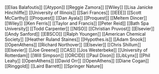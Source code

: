 [[Elias Balafoutis]] [[Atypon]]
[[Reggie Zamora]] [[Wiley]]
[[Lisa Janicke Hinchliffe]] [[University of Illinois]]
[[Sari Frances]] [[IEEE]]
[[Scott McCarthy]] [[Proquest]]
[[Dan Ayala]] [[Proquest]]
[[Meltem Dincer]] [[Wiley]]
[[Ken Ferris]] [[Taylor and Francis]]
[[Peter Reid]] [[Bath Spa University]]
[[Todd Carpenter]] [[NISO]]
[[Christian Pruvost]] [[Elsevier]]
[[Andy Sanford]] [[EBSCO]]
[[Ralph Youngen]] [[American Chemical Society]]
[[Heather Ruland Staines]] [[Hypothes.is]]
[[Adam Snook]] [[OpenAthens]]
[[Richard Northover]] [[Elsevier]]
[[Chris Shillum]] [[Elsevier]]
[[Joe Greene]] [[CAS]]
[[Jos Westerbeke]] [[University of Rotterdam]]
[[Will Simpson]] [[ORCID]]
[[Paul Dixon]] [[LibLynx]]
[[Phil Leahy]] [[OpenAthens]]
[[David Orr]] [[OpenAthens]]
[[Diane Cogan]] [[Ringgold]]
[[Laird Barrett]] [[Springer Nature]]